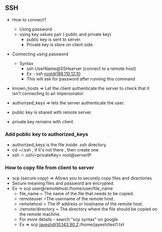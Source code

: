 ## SSH

* How to connect?
    * Using password
    * using key values pair ( public and private key)
        * public key is sent to server.
        * Private key is store on client side.

* Connecting using password
    * Syntax
        * ssh UserName@SSHserver (connect to a remote host)
        * Ex - ssh root@189.110.12.10
        * This will ask for password after running this command
* known_hosts => Let the client authenticate the server to check that it isn't connecting to an impersonator.
* authorized_keys => lets the server authenticate the user.

* public key is shared with remote server.
* private key remains with client.

### Add public key to authorized_keys

* authorized_keys is the file inside .ssh directory.
* cd ~/.ssh , if it's not there , then create one 
* ssh -i .ssh/\<privateKey\> root@serverIP


### How to copy file from client to server

* scp (secure copy) => Allows you to securely copy files and directories 
* Secure meaning files and password are encrypted.
* Ex -> scp user@remotehost:/home/user/file_name
    * file_name = The name of the file that needs to be copied.
    * remoteuser =The username of the remote host.
    * remotehost = The IP address or hostname of the remote host.
    * /remote/directory = The directory where the file should be copied on the remote machine.
    * For more details - search "scp syntax" on google 
    * Ex => scp jayesh@10.143.90.2:/home/jayesh/test1.txt




